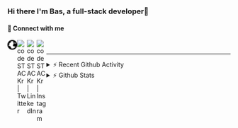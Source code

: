 ### Hi there I'm Bas, a full-stack developer👋

#### 📩 Connect with me

[<img align="left" alt="codeSTACKr.com" width="22px" src="https://raw.githubusercontent.com/iconic/open-iconic/master/svg/globe.svg" />][website]
[<img align="left" alt="codeSTACKr | Twitter" width="22px" src="https://cdn.jsdelivr.net/npm/simple-icons@v3/icons/twitter.svg" />][twitter]
[<img align="left" alt="codeSTACKr | LinkedIn" width="22px" src="https://cdn.jsdelivr.net/npm/simple-icons@v3/icons/linkedin.svg" />][linkedin]
[<img align="left" alt="codeSTACKr | Instagram" width="22px" src="https://cdn.jsdelivr.net/npm/simple-icons@v3/icons/instagram.svg" />][instagram]

<br/>

---

<details>
    <summary>⚡ Recent Github Activity</summary>

<!--START_SECTION:activity-->
1. 🎉 Merged PR [#1](https://github.com/basvandriel/fcc-graphql-reading-list/pull/1) in [basvandriel/fcc-graphql-reading-list](https://github.com/basvandriel/fcc-graphql-reading-list)
2. 🎉 Merged PR [#2](https://github.com/basvandriel/fcc-graphql-reading-list/pull/2) in [basvandriel/fcc-graphql-reading-list](https://github.com/basvandriel/fcc-graphql-reading-list)
3. 🎉 Merged PR [#1](https://github.com/basvandriel/fcc-mern-exercise-tracker/pull/1) in [basvandriel/fcc-mern-exercise-tracker](https://github.com/basvandriel/fcc-mern-exercise-tracker)
4. 🎉 Merged PR [#12](https://github.com/basvandriel/website/pull/12) in [basvandriel/website](https://github.com/basvandriel/website)
5. ❌ Reopened PR [#1278](https://github.com/adobe/react-spectrum/pull/1278) in [adobe/react-spectrum](https://github.com/adobe/react-spectrum)
<!--END_SECTION:activity-->
</details>

<details>
  <summary>⚡ Github Stats</summary>

  <img align="left" alt="codeSTACKr's Github Stats" src="https://github-readme-stats.codestackr.vercel.app/api?username=basvandriel&show_icons=true&hide_border=true" />

</details>


[website]: https://basvandriel.nl
[twitter]: https://twitter.com/bvandriel
[instagram]: https://instagram.com/bas.vandriel
[linkedin]: https://linkedin.com/in/basvandriel
